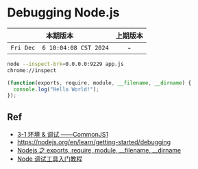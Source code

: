 # Debugging Node.js

|本期版本|上期版本
|:---:|:---:
`Fri Dec  6 10:04:08 CST 2024` | -

```bash
node --inspect-brk=0.0.0.0:9229 app.js
chrome://inspect
```

```javascript
(function(exports, require, module, __filename, __dirname) {
  console.log("Hello World!");
});
```

## Ref

* [3-1 环境 & 调试 ——CommonJS1](https://github.com/nanana-100/imooc-146/tree/main/03-01)
* <https://nodejs.org/en/learn/getting-started/debugging>
* [Nodejs 之 exports, require, module, \_\_filename, \_\_dirname](https://juejin.cn/post/6844903551534104590)
* [Node 调试工具入门教程](http://www.ruanyifeng.com/blog/2018/03/node-debugger.html)